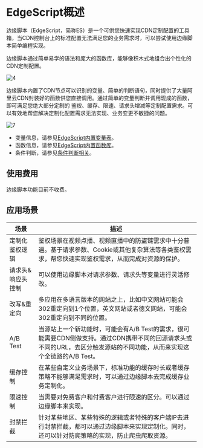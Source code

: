 # EdgeScript概述

边缘脚本（EdgeScript，简称ES）是一个可供您快速实现CDN定制配置的工具箱，当CDN控制台上的标准配置无法满足您的业务需求时，可以尝试使用边缘脚本简单编程实现。

边缘脚本通过简单易学的语法和庞大的函数库，能够像积木式地组合出个性化的CDN定制配置。

![4](https://static-aliyun-doc.oss-accelerate.aliyuncs.com/assets/img/zh-CN/8953907161/p255418.png)

边缘脚本内置了CDN节点可以识别的变量、简单的判断语句，同时提供了大量阿里云CDN封装好的函数供您直接调用。通过简单的变量判断并调用现成的函数，即可满足您绝大部分定制的 鉴权、缓存、限速、请求头增减等定制配置需求。可以有效地帮您解决定制化配置需求无法实现、业务变更不敏捷的问题。

![7](https://static-aliyun-doc.oss-accelerate.aliyuncs.com/assets/img/zh-CN/8953907161/p255500.png)

-   变量信息，请参见[EdgeScript内置变量表](/intl.zh-CN/边缘脚本/EdgeScript内置变量表.md)。
-   函数信息，请参见[EdgeScript内置函数库](https://help.aliyun.com/document_detail/126869.html?spm=a2c4g.11186623.6.730.d7aa4d674Q9xAO)。
-   条件判断，请参见[条件判断相关](/intl.zh-CN/边缘脚本/EdgeScript内置函数库/条件判断相关.md)。

## 使用费用

边缘脚本功能目前不收费。

## 应用场景

|场景|描述|
|--|--|
|定制化鉴权逻辑|鉴权场景在视频点播、视频直播中的防盗链需求中十分普遍。基于请求参数、Cookie或其他复杂算法等各类鉴权需求，帮您快速实现鉴权需求，从而完成对资源的保护。|
|请求头&响应头控制|可以使用边缘脚本对请求参数、请求头等变量进行灵活修改。|
|改写&重定向|多应用在多语言版本的网站之上，比如中文网站可能会302重定向到1个位置，英文网站或者德文网站，可能会302重定向到不同的位置。|
|A/B Test|当源站上一个新功能时，可能会有A/B Test的需求，很可能需要CDN侧做支持。通过CDN携带不同的回源请求头或不同的URL，去区分触发源站的不同功能，从而来实现这个全链路的A/B Test。|
|缓存控制|在某些自定义业务场景下，标准功能的缓存时长或者缓存策略不能够满足需求时，可以通过边缘脚本去完成缓存业务定制化。|
|限速控制|当需要对免费客户和付费客户进行限速的区分。可以通过边缘脚本来实现。|
|封禁拦截|针对某些地区、某些特殊的逻辑或者特殊的客户端IP去进行封禁拦截，都可以通过边缘脚本来实现定制化。同时，还可以针对防爬策略的实现，防止爬虫爬取资源。|

